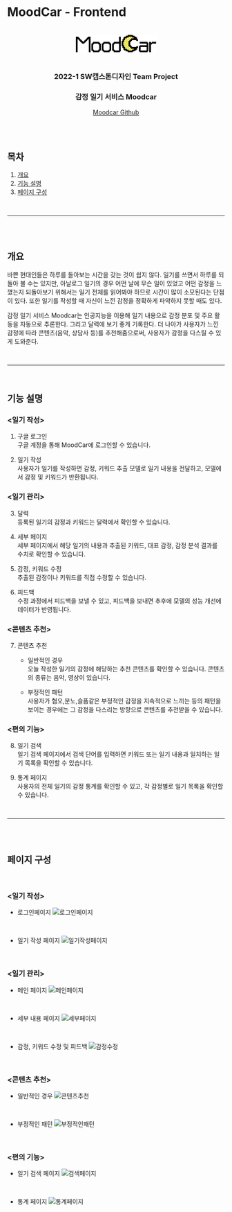 # MoodCar - Frontend

<br />
<div align="center">
<img src="src/images/logo.png"><br/>

<br/>

### 2022-1 SW캡스톤디자인 Team Project
### 감정 일기 서비스 Moodcar   
[Moodcar Github](https://github.com/MoodCar)
<br/>
</div>

<br/>
<br />

## 목차
1. [개요](#개요)
2. [기능 설명](#기능-설명)
3. [페이지 구성](#페이지-구성)

<br />

---
<br /> <br />

## 개요
바쁜 현대인들은 하루를 돌아보는 시간을 갖는 것이 쉽지 않다. 일기를 쓰면서 하루를 되돌아 볼 수는 있지만, 아날로그 일기의 경우 어떤 날에 무슨 일이 있었고 어떤 감정을 느꼈는지 되돌아보기 위해서는 일기 전체를 읽어봐야 하므로 시간이 많이 소모된다는 단점이 있다. 또한 일기를 작성할 때 자신이 느낀 감정을 정확하게 파악하지 못할 때도 있다.

감정 일기 서비스 Moodcar는 인공지능을 이용해 일기 내용으로 감정 분포 및 주요 활동을 자동으로 추론한다. 그리고 달력에 보기 좋게 기록한다. 더 나아가 사용자가 느낀 감정에 따라 콘텐츠(음악, 상담사 등)를 추천해줌으로써, 사용자가 감정을 다스릴 수 있게 도와준다.

<br />

----------------------------

<br />

## 기능 설명

### <일기 작성>
1. 구글 로그인
<br />구글 계정을 통해 MoodCar에 로그인할 수 있습니다.

2. 일기 작성
<br />사용자가 일기를 작성하면 감정, 키워드 추출 모델로 일기 내용을 전달하고, 모델에서 감정 및 키워드가 반환됩니다.

### <일기 관리>
3. 달력
<br />등록된 일기의 감정과 키워드는 달력에서 확인할 수 있습니다.

4. 세부 페이지
<br />세부 페이지에서 해당 일기의 내용과 추출된 키워드, 대표 감정, 감정 분석 결과를 수치로 확인할 수 있습니다.

5. 감정, 키워드 수정
<br />추출된 감정이나 키워드를 직접 수정할 수 있습니다.

6. 피드백
<br />수정 과정에서 피드백을 보낼 수 있고, 피드백을 보내면 추후에 모델의 성능 개선에 데이터가 반영됩니다.

### <콘텐츠 추천>
7. 콘텐츠 추천
    - 일반적인 경우
    <br />오늘 작성한 일기의 감정에 해당하는 추천 콘텐츠를 확인할 수 있습니다. 콘텐츠의 종류는 음악, 영상이 있습니다.

    - 부정적인 패턴
    <br />사용자가 혐오,분노,슬픔같은 부정적인 감정을 지속적으로 느끼는 등의 패턴을 보이는 경우에는 그 감정을 다스리는 방향으로 콘텐츠를 추천받을 수 있습니다.

### <편의 기능>
8. 일기 검색
<br />일기 검색 페이지에서 검색 단어를 입력하면 키워드 또는 일기 내용과 일치하는 일기 목록을 확인할 수 있습니다.

9. 통계 페이지
<br />사용자의 전체 일기의 감정 통계를 확인할 수 있고, 각 감정별로 일기 목록을 확인할 수 있습니다.

<br />

---

<br/><br/>

## 페이지 구성

<br/>

### <일기 작성>

- 로그인페이지
![로그인페이지](https://user-images.githubusercontent.com/65543730/172407093-681610a5-15fd-4779-8a05-856e57e394d0.jpg)

<br />

- 일기 작성 페이지
![일기작성페이지](https://user-images.githubusercontent.com/65543730/172407847-0a2f3a12-9327-497f-8bfc-ba8ac75795cc.jpg)

<br />

### <일기 관리>

- 메인 페이지
![메인페이지](https://user-images.githubusercontent.com/65543730/172407660-c1de1364-0380-4da7-b996-57a91da645ec.jpg)

<br />

- 세부 내용 페이지
![세부페이지](https://user-images.githubusercontent.com/65543730/172407983-c8ea25d3-a584-44ac-affe-2eebbb5a31f3.jpg)

<br />

- 감정, 키워드 수정 및 피드백
![감정수정](https://user-images.githubusercontent.com/65543730/172408747-e0517db7-86d6-491e-be1c-9796cea918c0.jpg)

<br />

### <콘텐츠 추천>

- 일반적인 경우
![콘텐츠추천](https://user-images.githubusercontent.com/65543730/172409100-136272ca-24ef-46b2-a909-dd0892130254.jpg)

<br />

- 부정적인 패턴
![부정적인패턴](https://user-images.githubusercontent.com/65543730/172409239-2372f8c9-c14f-47be-b83c-fcc39da951ad.jpg)

<br />

### <편의 기능>

- 일기 검색 페이지
![검색페이지](https://user-images.githubusercontent.com/65543730/172409367-7fc6cd83-3c52-493b-966a-2b161888e80d.jpg)

<br />

- 통계 페이지
![통계페이지](https://user-images.githubusercontent.com/65543730/172409461-7abf79fb-750c-47ae-a5ef-8b4cbde35c50.jpg)
